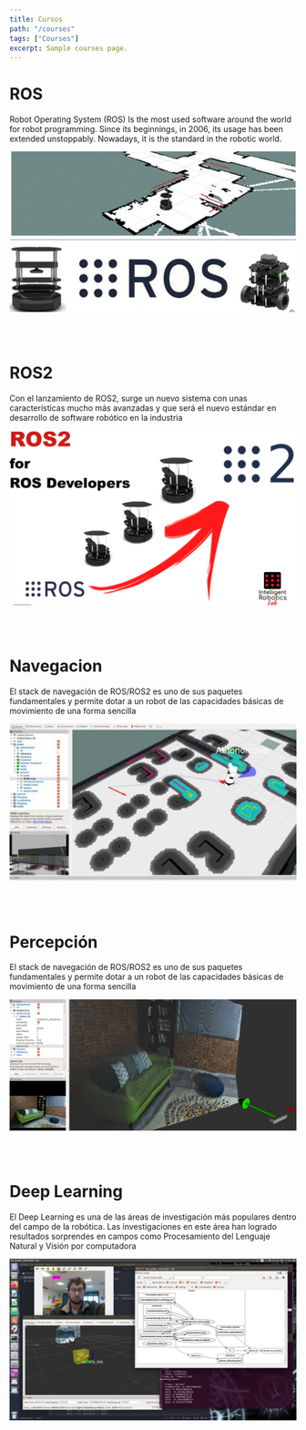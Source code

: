 ```yaml
---
title: Cursos
path: "/courses"
tags: ["Courses"]
excerpt: Sample courses page.
---
```


# ROS

Robot Operating System (ROS) Is the most used software around the world for robot programming. Since its beginnings, in 2006, its usage has been extended unstoppably. Nowadays, it is the standard in the robotic world.

[![Image](../posts/ros/ros.jpg)](/ros)

<br><br>

# ROS2

Con el lanzamiento de ROS2, surge un nuevo sistema con unas características mucho más avanzadas y que será el nuevo estándar en desarrollo de software robótico en la industria

[![Image](../posts/ros2/ros2_link.png)](/ros2)

<br><br>

# Navegacion

El stack de navegación de ROS/ROS2 es uno de sus paquetes fundamentales y permite dotar a un robot de las capacidades básicas de movimiento de una forma sencilla

[![Image](../posts/navegacion/navigation.jpg)](/navigation)

<br><br>

# Percepción

El stack de navegación de ROS/ROS2 es uno de sus paquetes fundamentales y permite dotar a un robot de las capacidades básicas de movimiento de una forma sencilla

[![Image](../posts/percepcion/perception.png)](/perception)

<br><br>

# Deep Learning

El Deep Learning es una de las áreas de investigación más populares dentro del campo de la robótica. Las investigaciones en este área han logrado resultados sorprendes en campos como Procesamiento del Lenguaje Natural y Visión por computadora

[![Image](../posts/deep_learning/deep_learning.jpeg)](/deep_learning)

<br><br>

